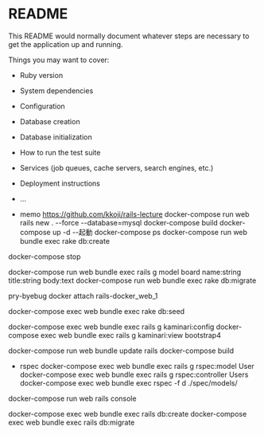 # README

This README would normally document whatever steps are necessary to get the
application up and running.

Things you may want to cover:

* Ruby version

* System dependencies

* Configuration

* Database creation

* Database initialization

* How to run the test suite

* Services (job queues, cache servers, search engines, etc.)

* Deployment instructions

* ...

* memo
https://github.com/kkoji/rails-lecture
docker-compose run web rails new . --force --database=mysql
docker-compose build
docker-compose up -d   --起動
docker-compose ps
docker-compose run web bundle exec rake db:create

docker-compose stop

docker-compose run web bundle exec rails g model board name:string title:string body:text
docker-compose run web bundle exec rake db:migrate

pry-byebug
docker attach rails-docker_web_1


docker-compose exec web bundle exec rake db:seed

docker-compose exec web bundle exec rails g kaminari:config
docker-compose exec web bundle exec rails g kaminari:view bootstrap4


 docker-compose run web bundle update rails
 docker-compose build

 - rspec
  docker-compose exec web bundle exec rails g rspec:model User
  docker-compose exec web bundle exec rails g rspec:controller Users
docker-compose exec web bundle exec rspec -f d ./spec/models/

  docker-compose run web rails console
 

docker-compose exec web bundle exec rails db:create
 docker-compose exec web bundle exec rails db:migrate